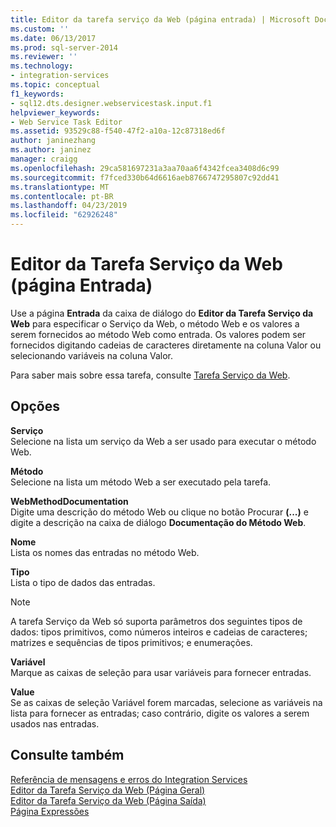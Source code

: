 ```yaml
---
title: Editor da tarefa serviço da Web (página entrada) | Microsoft Docs
ms.custom: ''
ms.date: 06/13/2017
ms.prod: sql-server-2014
ms.reviewer: ''
ms.technology:
- integration-services
ms.topic: conceptual
f1_keywords:
- sql12.dts.designer.webservicestask.input.f1
helpviewer_keywords:
- Web Service Task Editor
ms.assetid: 93529c88-f540-47f2-a10a-12c87318ed6f
author: janinezhang
ms.author: janinez
manager: craigg
ms.openlocfilehash: 29ca581697231a3aa70aa6f4342fcea3408d6c99
ms.sourcegitcommit: f7fced330b64d6616aeb8766747295807c92dd41
ms.translationtype: MT
ms.contentlocale: pt-BR
ms.lasthandoff: 04/23/2019
ms.locfileid: "62926248"
---
```

# <a name="web-service-task-editor-input-page"></a>Editor da Tarefa Serviço da Web (página Entrada)
  Use a página **Entrada** da caixa de diálogo do **Editor da Tarefa Serviço da Web** para especificar o Serviço da Web, o método Web e os valores a serem fornecidos ao método Web como entrada. Os valores podem ser fornecidos digitando cadeias de caracteres diretamente na coluna Valor ou selecionando variáveis na coluna Valor.  
  
 Para saber mais sobre essa tarefa, consulte [Tarefa Serviço da Web](control-flow/web-service-task.md).  
  
## <a name="options"></a>Opções  
 **Serviço**  
 Selecione na lista um serviço da Web a ser usado para executar o método Web.  
  
 **Método**  
 Selecione na lista um método Web a ser executado pela tarefa.  
  
 **WebMethodDocumentation**  
 Digite uma descrição do método Web ou clique no botão Procurar **(...)** e digite a descrição na caixa de diálogo **Documentação do Método Web**.  
  
 **Nome**  
 Lista os nomes das entradas no método Web.  
  
 **Tipo**  
 Lista o tipo de dados das entradas.  
  
> [!NOTE]  
>  A tarefa Serviço da Web só suporta parâmetros dos seguintes tipos de dados: tipos primitivos, como números inteiros e cadeias de caracteres; matrizes e sequências de tipos primitivos; e enumerações.  
  
 **Variável**  
 Marque as caixas de seleção para usar variáveis para fornecer entradas.  
  
 **Value**  
 Se as caixas de seleção Variável forem marcadas, selecione as variáveis na lista para fornecer as entradas; caso contrário, digite os valores a serem usados nas entradas.  
  
## <a name="see-also"></a>Consulte também  
 [Referência de mensagens e erros do Integration Services](../../2014/integration-services/integration-services-error-and-message-reference.md)   
 [Editor da Tarefa Serviço da Web &#40;Página Geral&#41;](general-page-of-integration-services-designers-options.md)   
 [Editor da Tarefa Serviço da Web &#40;Página Saída&#41;](../../2014/integration-services/web-service-task-editor-output-page.md)   
 [Página Expressões](expressions/expressions-page.md)  
  
  
